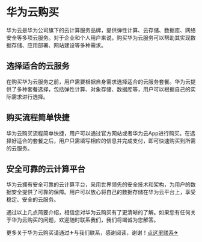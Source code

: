# 华为云购买

华为云是华为公司旗下的云计算服务品牌，提供弹性计算、云存储、数据库、网络安全等多项云服务。对于企业和个人用户来说，购买华为云服务可以帮助其实现数据存储、应用部署、网站建设等多种需求。

## 选择适合的云服务

在购买华为云服务之前，用户需要根据自身需求选择适合的云服务套餐。华为云提供了多种套餐选择，包括弹性计算、对象存储、数据库等，用户可以根据自己的实际需求进行选择。

## 购买流程简单快捷

华为云购买流程简单快捷，用户可以通过官方网站或者华为云App进行购买。在选择好适合的套餐之后，用户只需填写相应的信息并完成支付，即可快速购买到所需的云服务。

## 安全可靠的云计算平台

华为云拥有安全可靠的云计算平台，采用世界领先的安全技术和架构，为用户的数据安全提供了可靠的保障。用户可以放心将自己的数据存储在华为云平台上，享受稳定、安全的云服务。

通过以上几点简要介绍，相信您对华为云购买有了更清晰的了解。如果您有任何关于华为云购买的问题，欢迎随时联系我们，我们将竭诚为您解答。

更多关于华为云购买请通过✈与我们联系，感谢阅读，谢谢！[点这里联系✈](https://lm.k02.cc)